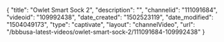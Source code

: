 {
    "title": "Owlet Smart Sock 2",
    "description": "",
    "channelid": "111091684",
    "videoid": "109992438",
    "date_created": "1502523119",
    "date_modified": "1504049173",
    "type": "captivate",
    "layout": "channelVideo",
    "url": "\/bbbusa-latest-videos\/owlet-smart-sock-2\/111091684-109992438"
}